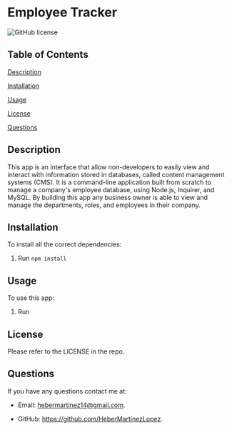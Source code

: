 # Employee Tracker

![GitHub license](https://img.shields.io/badge/license-MIT-blue.svg)

## Table of Contents

[Description](#description)

[Installation](#installation)

[Usage](#usage)

[License](#license)

[Questions](#questions)

## Description

This app is an interface that allow non-developers to easily view and interact with information stored in databases, called content management systems (CMS).
It is a command-line application built from scratch to manage a company's employee database, using Node.js, Inquirer, and MySQL.
By building this app any business owner is able to view and manage the departments, roles, and employees in their company.

## Installation

To install all the correct dependencies:

1. Run `npm install`

## Usage

To use this app: 

1. Run

## License

Please refer to the LICENSE in the repo.

## Questions

If you have any questions contact me at:

* Email: [hebermartinez14@gmail.com](hebermartinez14@gmail.com).

* GitHub: <https://github.com/HeberMartinezLopez>.